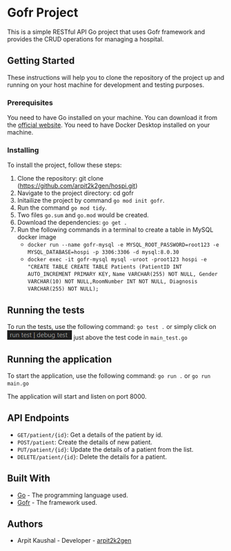 # Gofr Project

This is a simple RESTful API Go project that uses Gofr framework and provides the CRUD operations for managing a hospital.

## Getting Started

These instructions will help you to clone the repository of the project up and running on your host machine for development and testing purposes.

### Prerequisites

You need to have Go installed on your machine. You can download it from the [official website](https://golang.org/dl/).
You need to have Docker Desktop installed on your machine.

### Installing

To install the project, follow these steps:

1. Clone the repository: git clone (https://github.com/arpit2k2gen/hospi.git)
2. Navigate to the project directory: cd gofr
3. Initailize the project by command `go mod init gofr`.
4. Run the command `go mod tidy`.
5. Two files `go.sum` and `go.mod` would be created.
3. Download the dependencies: `go get .`
4. Run the following commands in a terminal to create a table in MySQL docker image
   - `docker run --name gofr-mysql -e MYSQL_ROOT_PASSWORD=root123 -e MYSQL_DATABASE=hospi -p 3306:3306 -d mysql:8.0.30`
   - `docker exec -it gofr-mysql mysql -uroot -proot123 hospi -e "CREATE TABLE CREATE TABLE Patients (PatientID INT AUTO_INCREMENT PRIMARY KEY,`
      `Name VARCHAR(255) NOT NULL, Gender VARCHAR(10) NOT NULL,RoomNumber INT NOT NULL, Diagnosis VARCHAR(255) NOT NULL);`



## Running the tests

To run the tests, use the following command: `go test .`
or simply click on 
![Alt text](image.png)
just above the test code in `main_test.go`

## Running the application

To start the application, use the following command: `go run .` or `go run main.go`


The application will start and listen on port 8000.

## API Endpoints
- `GET/patient/{id}`: Get a details of the patient by id.
- `POST/patient`: Create the details of new patient.
- `PUT/patient/{id}`: Update the details of a patient from the list.
- `DELETE/patient/{id}`: Delete the details for a patient.

## Built With

- [Go](https://golang.org/) - The programming language used.
- [Gofr](https://gofr.dev/) - The framework used.

## Authors

- Arpit Kaushal - Developer - [arpit2k2gen](https://github.com/arpit2k2gen)



